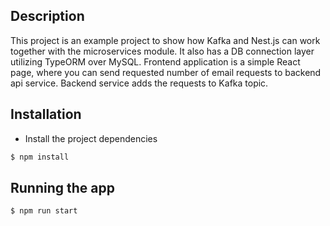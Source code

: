 ## Description

This project is an example project to show how Kafka and Nest.js can work together with the microservices module. It also has a DB connection layer utilizing TypeORM over MySQL. Frontend application is a simple React page, where you can send requested number of email requests to backend api service. Backend service adds the requests to Kafka topic.

## Installation

- Install the project dependencies
```bash
$ npm install
```

## Running the app

```bash
$ npm run start
